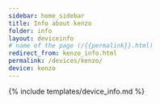 ```yaml
---
sidebar: home_sidebar
title: Info about kenzo
folder: info
layout: deviceinfo
# name of the page (/{{permalink}}.html)
redirect_from: kenzo_info.html
permalink: /devices/kenzo/
device: kenzo
---
```

{% include templates/device_info.md %}
